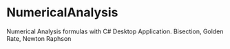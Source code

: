 # NumericalAnalysis
 Numerical Analysis formulas with C# Desktop Application. Bisection, Golden Rate, Newton Raphson
